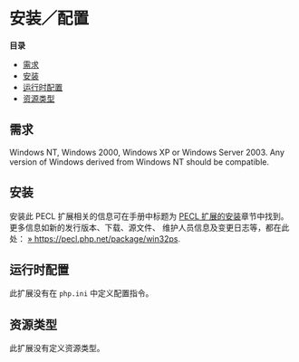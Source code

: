 安装／配置
==========

**目录**

-   [需求](/win32ps/setup.html#需求)
-   [安装](/win32ps/setup.html#安装)
-   [运行时配置](/win32ps/setup.html#运行时配置)
-   [资源类型](/win32ps/setup.html#资源类型)

需求
----

Windows NT, Windows 2000, Windows XP or Windows Server 2003. Any version
of Windows derived from Windows NT should be compatible.

安装
----

安装此 PECL 扩展相关的信息可在手册中标题为
<a href="/install/pecl.html" class="link">PECL 扩展的安装</a>章节中找到。更多信息如新的发行版本、下载、源文件、
维护人员信息及变更日志等，都在此处：
<a href="https://pecl.php.net/package/win32ps" class="link external">» https://pecl.php.net/package/win32ps</a>.

运行时配置
----------

此扩展没有在 `php.ini` 中定义配置指令。

资源类型
--------

此扩展没有定义资源类型。
